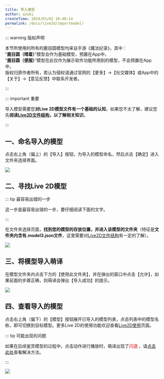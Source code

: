 ```yaml
---
title: 导入模型
author: azuki
createTime: 2024/03/02 10:48:14
permalink: /docs/live2d/importmodel/
---
```


::: warning 版权声明

本节所使用的所有的鹿目圆模型均来自手游《魔法纪录》，其中：  
“**鹿目圆（晴着）**”模型会作为基础模型，预置在App中，    
“**鹿目圆（便服）**”模型在此仅作为展示软件功能所用到的模型，不会预置在App中，  
版权归原作者所有，若认为侵权请通过官网的【更多】->【社交媒体】或App中的【关于】->【意见反馈】中联系开发者。

:::

::: important 重要

导入模型需要您**对Live 2D模型文件有一个基础的认知**，如果您不太了解，建议您先**阅读[Live2D文件结构](https://www.moetranslate.top/docs/live2d/fileconstruction/)，以了解相关知识**。

:::

## 一、命名导入的模型

点击右上角（偏上）的【导入】按钮，为导入的模型命名，然后点击【确定】进入文件夹选择界面。

<img src="https://img.moetranslate.top/importmodel_step_1.jpg"/>

## 二、寻找Live 2D模型

::: tip 最容易出错的一步

这一步是最容易出错的一步，要仔细阅读下面的文字。

:::

在文件夹选择页面，**找到您的模型的存放位置，并进入该模型的文件夹**（特征是**文件夹内含有.model3.json文件**，这里需要对[Live2D文件结构](https://www.moetranslate.top/docs/live2d/fileconstruction/)有一定的了解）。

<img src="https://img.moetranslate.top/importmodel_step_2.jpg"/>

## 三、将模型导入萌译

在模型文件夹内点击下方的【使用此文件夹】，并在弹出的窗口中点击【允许】，如果前面的步骤正确，则萌译会弹出【导入成功】的提示。

<img src="https://img.moetranslate.top/importmodel_step_3.jpg"/>

## 四、查看导入的模型

点击右上角（偏下）的【模型】按钮展开已导入的模型列表，点击列表中的模型名称，即可切换到目标模型。更多Live 2D的使用功能欢迎查看[Live2D使用](https://www.moetranslate.top/docs/uselive2d/)页面。

::: tip 可能出现的问题

如果在后续鉴赏模型的过程中，点击动作进行播放时，萌译出现了<span style="color:#E25A5C; font-weight:bold;">闪退</span>
，请[点击此处](https://www.moetranslate.top/docs/live2d/faq/)查看解决方法。

:::

<img src="https://img.moetranslate.top/importmodel_step_4.jpg"/>